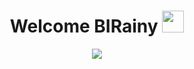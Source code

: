 <h1 align="center">Welcome BIRainy <img src="https://media.giphy.com/media/hvRJCLFzcasrR4ia7z/giphy.gif" width="35"></h1>
<p align="center">
  <a href="https://github.com/DenverCoder1/readme-typing-svg"><img src="https://readme-typing-svg.herokuapp.com?lines=Software+Developlemt;SMM;Data+Analytics;WebSite;Mobile+App&center=true&width=500&height=50"></a>
</p>

<br>

